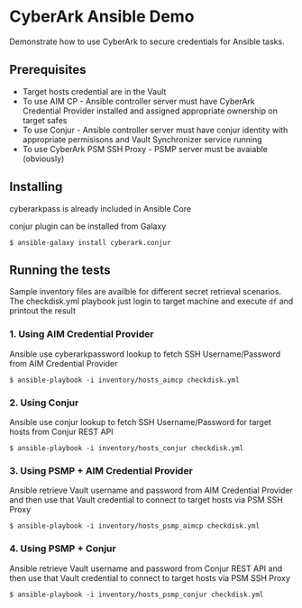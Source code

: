 # CyberArk Ansible Demo

Demonstrate how to use CyberArk to secure credentials for Ansible tasks.


## Prerequisites

* Target hosts credential are in the Vault
* To use AIM CP - Ansible controller server must have CyberArk Credential Provider installed and assigned appropriate ownership on target safes
* To use Conjur - Ansible controller server must have conjur identity with appropriate permisisons and Vault Synchronizer service running 
* To use CyberArk PSM SSH Proxy - PSMP server must be avaiable (obviously)  

## Installing

cyberarkpass is already included in Ansible Core

conjur plugin can be installed from Galaxy

```
$ ansible-galaxy install cyberark.conjur
```

## Running the tests

Sample inventory files are availble for different secret retrieval scenarios. The checkdisk.yml playbook just login to target machine and execute `df` and printout the result 

### 1. Using AIM Credential Provider

Ansible use cyberarkpassword lookup to fetch SSH Username/Password from AIM Credential Provider 

```
$ ansible-playbook -i inventory/hosts_aimcp checkdisk.yml
```

### 2. Using Conjur 

Ansible use conjur lookup to fetch SSH Username/Password for target hosts from Conjur REST API

```
$ ansible-playbook -i inventory/hosts_conjur checkdisk.yml
```

### 3. Using PSMP + AIM Credential Provider 

Ansible retrieve Vault username and password from AIM Credential Provider and then use that  Vault credential to connect to target hosts via PSM SSH Proxy

```
$ ansible-playbook -i inventory/hosts_psmp_aimcp checkdisk.yml
```

### 4. Using PSMP + Conjur 

Ansible retrieve Vault username and password from Conjur REST API and then use that Vault credential to connect to target hosts via PSM SSH Proxy

```
$ ansible-playbook -i inventory/hosts_psmp_conjur checkdisk.yml
```
